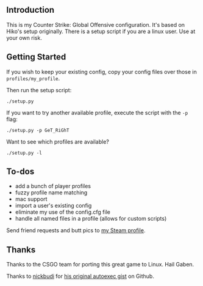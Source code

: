 ## Introduction
This is my Counter Strike: Global Offensive configuration. It's based on
Hiko's setup originally. There is a setup script if you are a linux user. Use
at your own risk.

## Getting Started
If you wish to keep your existing config, copy your config files over those in
`profiles/my_profile`.

Then run the setup script:
```
./setup.py
```
If you want to try another available profile, execute the script with the `-p`
flag:
```
./setup.py -p GeT_RiGhT
```
Want to see which profiles are available?
```
./setup.py -l
```

## To-dos
- add a bunch of player profiles
- fuzzy profile name matching
- mac support
- import a user's existing config
- eliminate my use of the config.cfg file
- handle all named files in a profile (allows for custom scripts)

Send friend requests and butt pics to [my Steam profile](http://steamcommunity.com/id/guff/).

## Thanks
Thanks to the CSGO team for porting this great game to Linux. Hail Gaben.

Thanks to [nickbudi](https://github.com/nickbudi) for [his original autoexec gist](https://gist.github.com/nickbudi/3916475) on Github.
